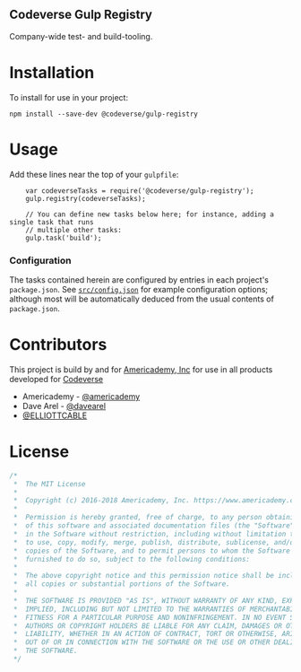Codeverse Gulp Registry
-----------------------
Company-wide test- and build-tooling.

Installation
============

To install for use in your project:

    npm install --save-dev @codeverse/gulp-registry

Usage
=====

Add these lines near the top of your `gulpfile`:

        var codeverseTasks = require('@codeverse/gulp-registry');
        gulp.registry(codeverseTasks);

        // You can define new tasks below here; for instance, adding a single task that runs
        // multiple other tasks:
        gulp.task('build');

### Configuration

The tasks contained herein are configured by entries in each project's `package.json`. See
[`src/config.json`](src/config.json) for example configuration options; although most will be
automatically deduced from the usual contents of `package.json`.

Contributors
============
This project is build by and for [Americademy, Inc](https://www.americademy.com/) for use in all products developed for [Codeverse](https://www.codeverse.com/)

* Americademy - [@americademy](https://github.com/americademy)
* Dave Arel - [@davearel](https://github.com/davearel)
* [@ELLIOTTCABLE](https://github.com/ELLIOTTCABLE)

License
=======

```js
/*
 *  The MIT License
 *
 *  Copyright (c) 2016-2018 Americademy, Inc. https://www.americademy.com
 *
 *  Permission is hereby granted, free of charge, to any person obtaining a copy
 *  of this software and associated documentation files (the "Software"), to deal
 *  in the Software without restriction, including without limitation the rights
 *  to use, copy, modify, merge, publish, distribute, sublicense, and/or sell
 *  copies of the Software, and to permit persons to whom the Software is
 *  furnished to do so, subject to the following conditions:
 *
 *  The above copyright notice and this permission notice shall be included in
 *  all copies or substantial portions of the Software.
 *
 *  THE SOFTWARE IS PROVIDED "AS IS", WITHOUT WARRANTY OF ANY KIND, EXPRESS OR
 *  IMPLIED, INCLUDING BUT NOT LIMITED TO THE WARRANTIES OF MERCHANTABILITY,
 *  FITNESS FOR A PARTICULAR PURPOSE AND NONINFRINGEMENT. IN NO EVENT SHALL THE
 *  AUTHORS OR COPYRIGHT HOLDERS BE LIABLE FOR ANY CLAIM, DAMAGES OR OTHER
 *  LIABILITY, WHETHER IN AN ACTION OF CONTRACT, TORT OR OTHERWISE, ARISING FROM,
 *  OUT OF OR IN CONNECTION WITH THE SOFTWARE OR THE USE OR OTHER DEALINGS IN
 *  THE SOFTWARE.
 */
```
